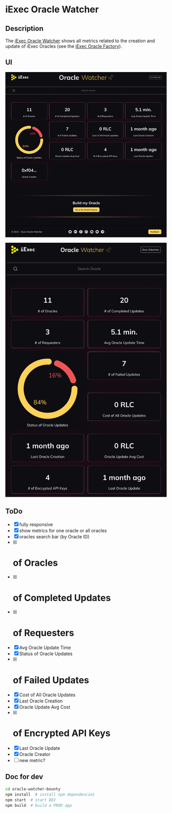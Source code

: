 # iExec Oracle Watcher

## Description

The [iExec Oracle Watcher](https://oracle-watcher.vercel.app) shows all metrics related to the creation and update of iExec Oracles (see the [iExec Oracle Factory](https://oracle-factory.iex.ec/builder)).

## UI

![oracle-watcher](oracle-watcher.png)

![oracle-watcher-responsive](oracle-watcher-responsive.png)

## ToDo

- [x] fully responsive
- [x] show metrics for one oracle or all oracles
- [x] oracles search bar (by Oracle ID)
- [x] # of Oracles
- [x] # of Completed Updates
- [x] # of Requesters
- [x] Avg Oracle Update Time
- [x] Status of Oracle Updates
- [x] # of Failed Updates
- [x] Cost of All Oracle Updates
- [x] Last Oracle Creation
- [x] Oracle Update Avg Cost
- [x] # of Encrypted API Keys
- [x] Last Oracle Update
- [x] Oracle Creator
- [ ] new metric?

## Doc for dev

```bash
cd oracle-watcher-bounty
npm install  # install npm dependencies
npm start  # start DEV
npm build  # build a PROD app
```
